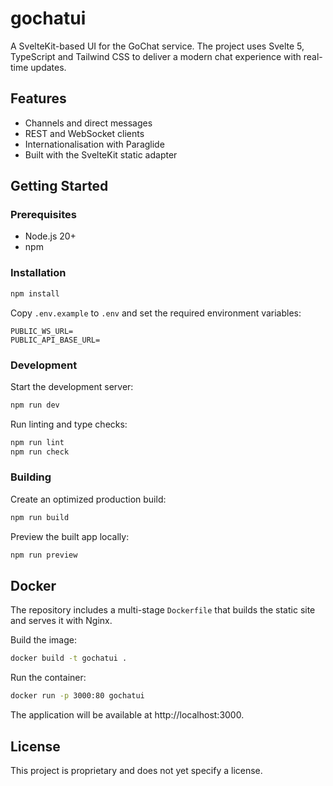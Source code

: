 # gochatui

A SvelteKit-based UI for the GoChat service. The project uses Svelte 5, TypeScript and Tailwind CSS to deliver a modern chat experience with real-time updates.

## Features
- Channels and direct messages
- REST and WebSocket clients
- Internationalisation with Paraglide
- Built with the SvelteKit static adapter

## Getting Started

### Prerequisites
- Node.js 20+
- npm

### Installation
```bash
npm install
```

Copy `.env.example` to `.env` and set the required environment variables:
```env
PUBLIC_WS_URL=
PUBLIC_API_BASE_URL=
```

### Development
Start the development server:
```bash
npm run dev
```

Run linting and type checks:
```bash
npm run lint
npm run check
```

### Building
Create an optimized production build:
```bash
npm run build
```
Preview the built app locally:
```bash
npm run preview
```

## Docker
The repository includes a multi-stage `Dockerfile` that builds the static site and serves it with Nginx.

Build the image:
```bash
docker build -t gochatui .
```
Run the container:
```bash
docker run -p 3000:80 gochatui
```
The application will be available at http://localhost:3000.

## License
This project is proprietary and does not yet specify a license.
